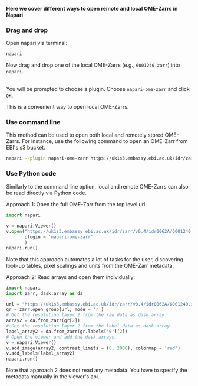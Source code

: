 **Here we cover different ways to open remote and local OME-Zarrs in Napari**

### Drag and drop

Open napari via terminal:
```bash
napari
```

Now drag and drop one of the local OME-Zarrs (e.g., `6001240.zarr`) into `napari`.<br><br>

You will be prompted to choose a plugin. Choose `napari-ome-zarr` 
and click `OK`.

This is a convenient way to open local OME-Zarrs.

### Use command line

This method can be used to open both local and remotely stored OME-Zarrs.
For instance, use the following command to open an OME-Zarr from EBI's s3 bucket.

``` bash
napari --plugin napari-ome-zarr https://uk1s3.embassy.ebi.ac.uk/idr/zarr/v0.4/idr0062A/6001240.zarr
```

### Use Python code

Similarly to the command line option, local and remote OME-Zarrs can also
be read directly via Python code.

Approach 1: Open the full OME-Zarr from the top level url:
```python
import napari
 
v = napari.Viewer()
v.open("https://uk1s3.embassy.ebi.ac.uk/idr/zarr/v0.4/idr0062A/6001240.zarr",
       plugin = 'napari-ome-zarr'
       )
napari.run()
```
Note that this approach automates a lot of tasks for the user,
discovering look-up tables, pixel scalings and units from the OME-Zarr metadata.

Approach 2: Read arrays and open them individually:
```python
import napari
import zarr, dask.array as da

url = "https://uk1s3.embassy.ebi.ac.uk/idr/zarr/v0.4/idr0062A/6001240.zarr"
gr = zarr.open_group(url, mode = 'r')
# Get the resolution layer 2 from the raw data as dask array.
array2 = da.from_zarr(gr[2]) 
# Get the resolution layer 2 from the label data as dask array.
label_array2 = da.from_zarr(gr.labels['0'][2]) 
# Open the viewer and add the dask arrays.
v = napari.Viewer()
v.add_image(array2, contrast_limits = (0, 2000), colormap = 'red')
v.add_labels(label_array2)
napari.run()
```

Note that approach 2 does not read any metadata. You have to
specify the metadata manually in the viewer's api.
